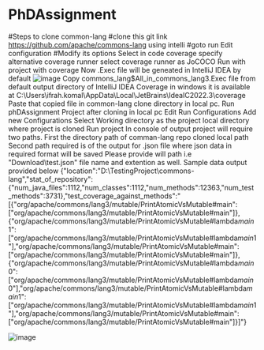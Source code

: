 # PhDAssignment
#Steps to clone  common-lang 
#clone this git link https://github.com/apache/commons-lang using intelli
#goto run Edit configuration 
#Modify its options 
Select in code coverage 
specify alternative coverage runner 
select coverage runner as JoCOCO
Run with project with coverage 
Now .Exec file will be geneated in IntelliJ IDEA  by default
![image](https://github.com/Ifrah-dev/PhDAssignment/assets/142144099/e4909e2c-709c-40d6-833f-b637d8baba60)
Copy commons_lang$All_in_commons_lang3.Exec file from default output directory of IntelliJ IDEA Coverage in windows it is available at C:\Users\ifrah.komal\AppData\Local\JetBrains\IdeaIC2022.3\coverage 
Paste that copied file in common-lang clone directory in local pc.
Run phDAssignment Project after cloning in local pc
Edit Run Configurations
Add new Configurations
Select Working directory as the project local directory where project is cloned
Run project
In console of output project will require two paths.
First the directory path of comman-lang repo cloned local path
Second path required is of the output for .json file where json data in required format will be saved
Please provide will path i.e "Download\test.json" file name and extention as well.
Sample data output provided below
{"location":"D:\\TestingProject\\commons-lang","stat_of_repository":{"num_java_files":1112,"num_classes":1112,"num_methods":12363,"num_test_methods":3731},"test_coverage_against_methods":"[{\"org/apache/commons/lang3/mutable/PrintAtomicVsMutable#main\":[\"org/apache/commons/lang3/mutable/PrintAtomicVsMutable#main\"]}, {\"org/apache/commons/lang3/mutable/PrintAtomicVsMutable#lambda$main$1\":[\"org/apache/commons/lang3/mutable/PrintAtomicVsMutable#lambda$main$1\"],\"org/apache/commons/lang3/mutable/PrintAtomicVsMutable#main\":[\"org/apache/commons/lang3/mutable/PrintAtomicVsMutable#main\"]}, {\"org/apache/commons/lang3/mutable/PrintAtomicVsMutable#lambda$main$0\":[\"org/apache/commons/lang3/mutable/PrintAtomicVsMutable#lambda$main$0\"],\"org/apache/commons/lang3/mutable/PrintAtomicVsMutable#lambda$main$1\":[\"org/apache/commons/lang3/mutable/PrintAtomicVsMutable#lambda$main$1\"],\"org/apache/commons/lang3/mutable/PrintAtomicVsMutable#main\":[\"org/apache/commons/lang3/mutable/PrintAtomicVsMutable#main\"]}]"} 

![image](https://github.com/Ifrah-dev/PhDAssignment/assets/142144099/32bd3bce-2caf-4334-be3c-633e9a163cfa)



